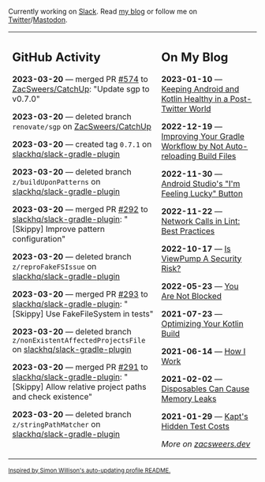 Currently working on [Slack](https://slack.com/). Read [my blog](https://zacsweers.dev/) or follow me on [Twitter](https://twitter.com/ZacSweers)/[Mastodon](https://hachyderm.io/@ZacSweers).

<table><tr><td valign="top" width="60%">

## GitHub Activity
<!-- githubActivity starts -->
**2023-03-20** — merged PR [#574](https://github.com/ZacSweers/CatchUp/pull/574) to [ZacSweers/CatchUp](https://github.com/ZacSweers/CatchUp): "Update sgp to v0.7.0"

**2023-03-20** — deleted branch `renovate/sgp` on [ZacSweers/CatchUp](https://github.com/ZacSweers/CatchUp)

**2023-03-20** — created tag `0.7.1` on [slackhq/slack-gradle-plugin](https://github.com/slackhq/slack-gradle-plugin)

**2023-03-20** — deleted branch `z/buildUponPatterns` on [slackhq/slack-gradle-plugin](https://github.com/slackhq/slack-gradle-plugin)

**2023-03-20** — merged PR [#292](https://github.com/slackhq/slack-gradle-plugin/pull/292) to [slackhq/slack-gradle-plugin](https://github.com/slackhq/slack-gradle-plugin): "[Skippy] Improve pattern configuration"

**2023-03-20** — deleted branch `z/reproFakeFSIssue` on [slackhq/slack-gradle-plugin](https://github.com/slackhq/slack-gradle-plugin)

**2023-03-20** — merged PR [#293](https://github.com/slackhq/slack-gradle-plugin/pull/293) to [slackhq/slack-gradle-plugin](https://github.com/slackhq/slack-gradle-plugin): "[Skippy] Use FakeFileSystem in tests"

**2023-03-20** — deleted branch `z/nonExistentAffectedProjectsFile` on [slackhq/slack-gradle-plugin](https://github.com/slackhq/slack-gradle-plugin)

**2023-03-20** — merged PR [#291](https://github.com/slackhq/slack-gradle-plugin/pull/291) to [slackhq/slack-gradle-plugin](https://github.com/slackhq/slack-gradle-plugin): "[Skippy] Allow relative project paths and check existence"

**2023-03-20** — deleted branch `z/stringPathMatcher` on [slackhq/slack-gradle-plugin](https://github.com/slackhq/slack-gradle-plugin)
<!-- githubActivity ends -->
</td><td valign="top" width="40%">

## On My Blog
<!-- blog starts -->
**2023-01-10** — [Keeping Android and Kotlin Healthy in a Post-Twitter World](https://www.zacsweers.dev/keeping-android-healthy/)

**2022-12-19** — [Improving Your Gradle Workflow by Not Auto-reloading Build Files](https://www.zacsweers.dev/improving-your-workflow-by-not-auto-reloading-build-files/)

**2022-11-30** — [Android Studio's "I'm Feeling Lucky" Button](https://www.zacsweers.dev/android-studios-im-feeling-lucky-button/)

**2022-11-22** — [Network Calls in Lint: Best Practices](https://www.zacsweers.dev/network-calls-in-lint-best-practices/)

**2022-10-17** — [Is ViewPump A Security Risk?](https://www.zacsweers.dev/is-viewpump-a-security-risk/)

**2022-05-23** — [You Are Not Blocked](https://www.zacsweers.dev/you-are-not-blocked/)

**2021-07-23** — [Optimizing Your Kotlin Build](https://www.zacsweers.dev/optimizing-your-kotlin-build/)

**2021-06-14** — [How I Work](https://www.zacsweers.dev/how-i-work/)

**2021-02-02** — [Disposables Can Cause Memory Leaks](https://www.zacsweers.dev/disposables-can-cause-memory-leaks/)

**2021-01-29** — [Kapt's Hidden Test Costs](https://www.zacsweers.dev/kapts-hidden-test-costs/)
<!-- blog ends -->
_More on [zacsweers.dev](https://zacsweers.dev/)_
</td></tr></table>

<sub><a href="https://simonwillison.net/2020/Jul/10/self-updating-profile-readme/">Inspired by Simon Willison's auto-updating profile README.</a></sub>